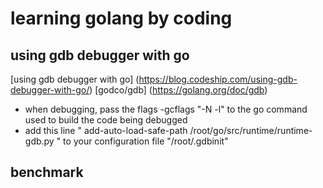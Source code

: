 
# learning golang by coding

## using gdb debugger with go 

[using gdb debugger with go] (https://blog.codeship.com/using-gdb-debugger-with-go/)
[godco/gdb] (https://golang.org/doc/gdb)

* when debugging, pass the flags -gcflags "-N -l" to the go command used to build the code being debugged
* add this line	" add-auto-load-safe-path /root/go/src/runtime/runtime-gdb.py " to your configuration file "/root/.gdbinit"

## benchmark 

